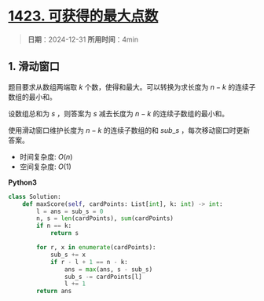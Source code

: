 # [1423. 可获得的最大点数](https://leetcode.cn/problems/maximum-points-you-can-obtain-from-cards/description/)

> **日期**：2024-12-31
> **所用时间**：4min

## 1. 滑动窗口

题目要求从数组两端取 $k$ 个数，使得和最大。可以转换为求长度为 $n-k$ 的连续子数组的最小和。

设数组总和为 $s$ ，则答案为 $s$ 减去长度为 $n-k$ 的连续子数组的最小和。

使用滑动窗口维护长度为 $n-k$ 的连续子数组的和 $sub\_s$ ，每次移动窗口时更新答案。

- 时间复杂度: $O(n)$
- 空间复杂度: $O(1)$

**Python3**

```python
class Solution:
    def maxScore(self, cardPoints: List[int], k: int) -> int:
        l = ans = sub_s = 0
        n, s = len(cardPoints), sum(cardPoints)
        if n == k:
            return s

        for r, x in enumerate(cardPoints):
            sub_s += x
            if r - l + 1 == n - k:
                ans = max(ans, s - sub_s)
                sub_s -= cardPoints[l]
                l += 1
        return ans
```